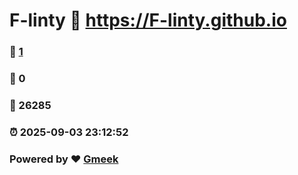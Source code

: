 # F-linty :link: https://F-linty.github.io 
### :page_facing_up: [1](https://F-linty.github.io/tag.html) 
### :speech_balloon: 0 
### :hibiscus: 26285 
### :alarm_clock: 2025-09-03 23:12:52 
### Powered by :heart: [Gmeek](https://github.com/Meekdai/Gmeek)
